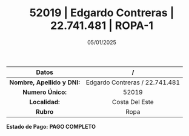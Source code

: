 ﻿---
title: 52019 | Edgardo Contreras | 22.741.481 | ROPA-1
date: 05/01/2025
draft: false
tags: ['costa-del-este', 'titular', 'ropa']
---

|          **Datos**          |  /  |
|:---------------------------:|:---:|
| **Nombre, Apellido y DNI:** | Edgardo Contreras / 22.741.481 |
|      **Numero Único:**      | 52019 |
|        **Localidad:**       | Costa Del Este |
|          **Rubro**          | Ropa |

**Estado de Pago:** **PAGO COMPLETO**
